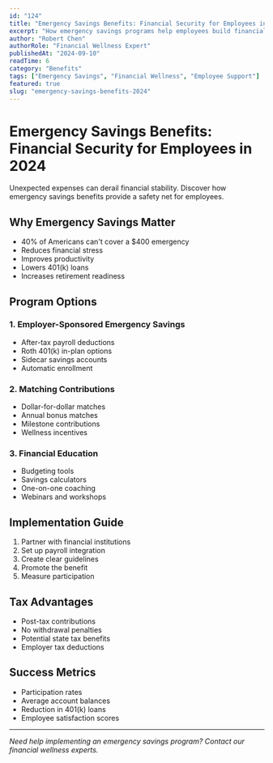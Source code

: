 ```yaml
---
id: "124"
title: "Emergency Savings Benefits: Financial Security for Employees in 2024"
excerpt: "How emergency savings programs help employees build financial resilience and reduce stress."
author: "Robert Chen"
authorRole: "Financial Wellness Expert"
publishedAt: "2024-09-10"
readTime: 6
category: "Benefits"
tags: ["Emergency Savings", "Financial Wellness", "Employee Support"]
featured: true
slug: "emergency-savings-benefits-2024"
---
```


# Emergency Savings Benefits: Financial Security for Employees in 2024

Unexpected expenses can derail financial stability. Discover how emergency savings benefits provide a safety net for employees.

## Why Emergency Savings Matter

- 40% of Americans can't cover a $400 emergency
- Reduces financial stress
- Improves productivity
- Lowers 401(k) loans
- Increases retirement readiness

## Program Options

### 1. Employer-Sponsored Emergency Savings

- After-tax payroll deductions
- Roth 401(k) in-plan options
- Sidecar savings accounts
- Automatic enrollment

### 2. Matching Contributions

- Dollar-for-dollar matches
- Annual bonus matches
- Milestone contributions
- Wellness incentives

### 3. Financial Education

- Budgeting tools
- Savings calculators
- One-on-one coaching
- Webinars and workshops

## Implementation Guide

1. Partner with financial institutions
2. Set up payroll integration
3. Create clear guidelines
4. Promote the benefit
5. Measure participation

## Tax Advantages

- Post-tax contributions
- No withdrawal penalties
- Potential state tax benefits
- Employer tax deductions

## Success Metrics

- Participation rates
- Average account balances
- Reduction in 401(k) loans
- Employee satisfaction scores

---

_Need help implementing an emergency savings program? Contact our financial wellness experts._
